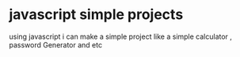 # javascript simple projects
using javascript i can make a simple project like a simple calculator , password Generator and etc 
